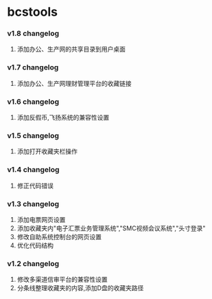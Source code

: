 ﻿# bcstools
### v1.8 changelog
1. 添加办公、生产网的共享目录到用户桌面

### v1.7 changelog
1. 添加办公、生产网理财管理平台的收藏链接

### v1.6 changelog
1. 添加反假币,飞扬系统的兼容性设置

### v1.5 changelog
1. 添加打开收藏夹栏操作

### v1.4 changelog
1. 修正代码错误

### v1.3 changelog
1. 添加电票网页设置
2. 添加收藏夹内"电子汇票业务管理系统","SMC视频会议系统","头寸登录"
3. 修改自助系统控制台的网页设置
4. 优化代码结构

### v1.2 changelog
1. 修改多渠道信审平台的兼容性设置
2. 分条线整理收藏夹的内容,添加D盘的收藏夹路径
